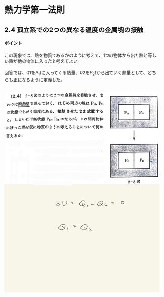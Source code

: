 <script type="text/javascript" async src="https://cdnjs.cloudflare.com/ajax/libs/mathjax/2.7.7/MathJax.js?config=TeX-MML-AM_CHTML">


</script>

<script type="text/x-mathjax-config">
 MathJax.Hub.Config({
 tex2jax: {
 inlineMath: [['$', '$'] ],
 displayMath: [ ['$$','$$'], ["\\[","\\]"] ]
 }
 });
</script>

# 熱力学第一法則
## 2.4 孤立系での2つの異なる温度の金属塊の接触

#### ポイント

この現象では、熱を物質であるかのように考えて、1つの物体から出た熱と等しい熱が他の物体に入ったと考えてよい。
<br>
<br>
回答では、$Q1$を$P_1f$に入ってくる熱量、$Q2$を$P_2f$から出ていく熱量として、どちらも正になるように定義した。
<br>
<br>

<img width="600" alt="Harashima-29" src="./images/Harashima-29.jpg">